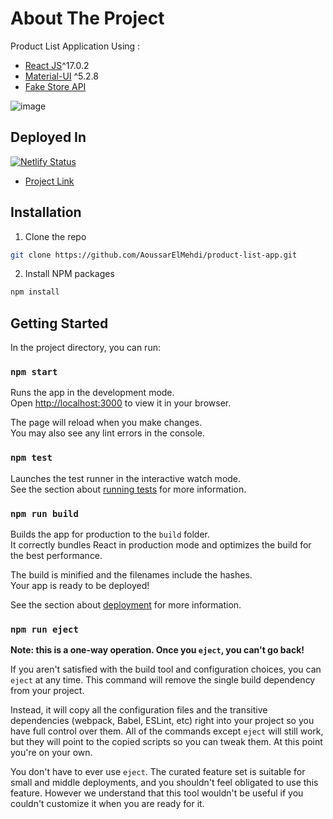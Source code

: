 # About The Project

Product List Application Using :

  * [React JS](https://reactjs.org/)^17.0.2
  * [Material-UI](https://mui.com/) ^5.2.8
  * [Fake Store API](https://fakestoreapi.com/)


![image](https://user-images.githubusercontent.com/68668646/149683790-03877aa0-6129-4576-9fb5-fd448ea735aa.png)


## Deployed In

<a href="https://app.netlify.com/sites/make-a-readme/deploys" rel="nofollow"><img src="https://camo.githubusercontent.com/047b2905ee4cf09ba97ba0bd75feedcce3b1de97a717016ac97d9c52e9a0d168/68747470733a2f2f6170692e6e65746c6966792e636f6d2f6170692f76312f6261646765732f36383939326431632d333664342d346138342d623137372d3030633166363466626362342f6465706c6f792d737461747573" alt="Netlify Status" data-canonical-src="https://api.netlify.com/api/v1/badges/68992d1c-36d4-4a84-b177-00c1f64fbcb4/deploy-status" style="max-width: 100%;"></a>

* [Project Link](https://productlist-app.netlify.app/)

## Installation

1. Clone the repo
```sh
git clone https://github.com/AoussarElMehdi/product-list-app.git
```
2. Install NPM packages
```sh
npm install
```

## Getting Started

In the project directory, you can run:

### `npm start`

Runs the app in the development mode.\
Open [http://localhost:3000](http://localhost:3000) to view it in your browser.

The page will reload when you make changes.\
You may also see any lint errors in the console.

### `npm test`

Launches the test runner in the interactive watch mode.\
See the section about [running tests](https://facebook.github.io/create-react-app/docs/running-tests) for more information.

### `npm run build`

Builds the app for production to the `build` folder.\
It correctly bundles React in production mode and optimizes the build for the best performance.

The build is minified and the filenames include the hashes.\
Your app is ready to be deployed!

See the section about [deployment](https://facebook.github.io/create-react-app/docs/deployment) for more information.

### `npm run eject`

**Note: this is a one-way operation. Once you `eject`, you can't go back!**

If you aren't satisfied with the build tool and configuration choices, you can `eject` at any time. This command will remove the single build dependency from your project.

Instead, it will copy all the configuration files and the transitive dependencies (webpack, Babel, ESLint, etc) right into your project so you have full control over them. All of the commands except `eject` will still work, but they will point to the copied scripts so you can tweak them. At this point you're on your own.

You don't have to ever use `eject`. The curated feature set is suitable for small and middle deployments, and you shouldn't feel obligated to use this feature. However we understand that this tool wouldn't be useful if you couldn't customize it when you are ready for it.

